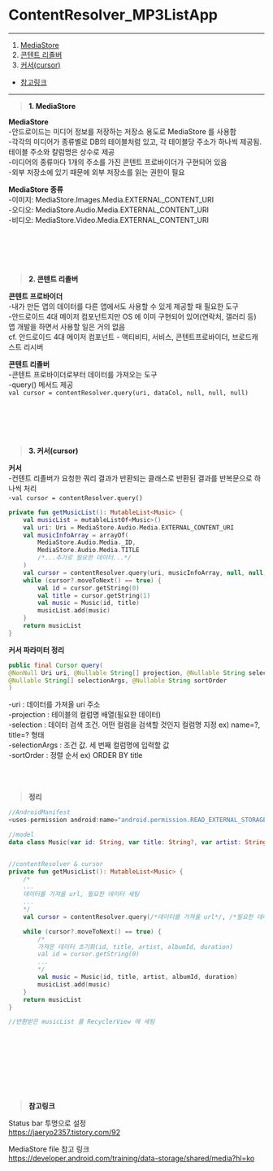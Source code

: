 # ContentResolver_MP3ListApp


---
1. <a href = "#content1">MediaStore</a></br>
2. <a href = "#content2">콘텐트 리졸버</a></br>
3. <a href = "#content3">커서(cursor)</a></br>
* <a href = "#ref">참고링크</a>
---

><a id = "content1">**1. MediaStore**</a></br>

**MediaStore**</br>
-안드로이드는 미디어 정보를 저장하는 저장소 용도로 MediaStore 를 사용함</br>
-각각의 미디어가 종류별로 DB의 테이블처럼 있고, 각 테이블당 주소가 하나씩 제공됨. 테이블 주소와 칼럼명은 상수로 제공</br>
-미디어의 종류마다 1개의 주소를 가진 콘텐트 프로바이더가 구현되어 있음</br>
-외부 저장소에 있기 때문에 외부 저장소를 읽는 권한이 필요</br>

**MediaStore 종류**</br>
-이미지: MediaStore.Images.Media.EXTERNAL_CONTENT_URI</br>
-오디오: MediaStore.Audio.Media.EXTERNAL_CONTENT_URI</br>
-비디오: MediaStore.Video.Media.EXTERNAL_CONTENT_URI</br>

<br></br>
<br></br>

><a id = "content2">**2. 콘텐트 리졸버**</a></br>

**콘텐트 프로바이더**</br>
-내가 만든 앱의 데이터를 다른 앱에서도 사용할 수 있게 제공할 때 필요한 도구</br>
-안드로이드 4대 메이저 컴포넌트지만 OS 에 이미 구현되어 있어(연락처, 갤러리 등) 앱 개발을 하면서 사용할 일은 거의 없음</br>
cf. 안드로이드 4대 메이저 컴포넌트 - 액티비티, 서비스, 콘텐트프로바이더, 브로드캐스트 리시버</br>


**콘텐트 리졸버**</br>
-콘텐트 프로바이더로부터 데이터를 가져오는 도구</br>
-query() 메서드 제공</br>
`val cursor = contentResolver.query(uri, dataCol, null, null, null)`</br>

<br></br>
<br></br>

><a id = "content3">**3. 커서(cursor)**</a></br>

**커서**</br>
-컨텐트 리졸버가 요청한 쿼리 결과가 반환되는 클래스로 반환된 결과를 반복문으로 하나씩 처리</br>
-`val cursor = contentResolver.query()` </br>

```kotlin
private fun getMusicList(): MutableList<Music> {
    val musicList = mutableListOf<Music>()
    val uri: Uri = MediaStore.Audio.Media.EXTERNAL_CONTENT_URI
    val musicInfoArray = arrayOf(
        MediaStore.Audio.Media._ID,
        MediaStore.Audio.Media.TITLE
        /*...추가로 필요한 데이터...*/
    )
    val cursor = contentResolver.query(uri, musicInfoArray, null, null, null)
    while (cursor?.moveToNext() == true) {
        val id = cursor.getString(0)
        val title = cursor.getString(1)
        val music = Music(id, title)
        musicList.add(music)
    }
    return musicList
}
```


**커서 파라미터 정리**

```java
public final Cursor query(
@NonNull Uri uri, @Nullable String[] projection, @Nullable String selection,
@Nullable String[] selectionArgs, @Nullable String sortOrder
)
```

-uri : 데이터를 가져올 uri 주소</br>
-projection : 테이블의 컬럼명 배열(필요한 데이터)</br>
-selection : 데이터 검색 조건. 어떤 컬럼을 검색할 것인지 컬럼명 지정 ex) name=?, title=? 형태</br>
-selectionArgs : 조건 값. 세 번째 컬럼명에 입력할 값</br>
-sortOrder : 정렬 순서 ex) ORDER BY title</br>

<br></br>


>**정리**
```kotlin
//AndroidManifest
<uses-permission android:name="android.permission.READ_EXTERNAL_STORAGE"/>

//model
data class Music(var id: String, var title: String?, var artist: String?, var albumId: String?, var duration: Long?)


//contentResolver & cursor
private fun getMusicList(): MutableList<Music> {
    /*
    ...
    데이터를 가져올 url, 필요한 데이터 세팅
    ...
    */
    val cursor = contentResolver.query(/*데이터를 가져올 url*/, /*필요한 데이터*/, null, null, null)

    while (cursor?.moveToNext() == true) {
        /*
        가져온 데이터 초기화(id, title, artist, albumId, duration)
        val id = cursor.getString(0)
        ...
        */
        val music = Music(id, title, artist, albumId, duration)
        musicList.add(music)
    }
    return musicList
}

//반환받은 musicList 를 RecyclerView 에 세팅
```

<br></br>
<br></br>
---

><a id = "ref">**참고링크**</a></br>

Status bar 투명으로 설정</br>
https://jaeryo2357.tistory.com/92</br>

MediaStore file 참고 링크</br>
https://developer.android.com/training/data-storage/shared/media?hl=ko</br>
